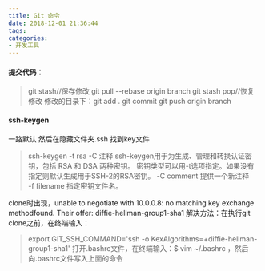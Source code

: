 ```yaml
---
title: Git 命令
date: 2018-12-01 21:36:44
tags:
categories:
- 开发工具
---
```

#### 提交代码：
>git stash//保存修改
>git pull --rebase origin branch
>git stash pop//恢复修改
>修改的目录下：git add .
>git commit 
>git push origin branch

#### ssh-keygen
一路默认  然后在隐藏文件夹.ssh 找到key文件
>ssh-keygen  -t rsa -C 注释
>ssh-keygen用于为生成、管理和转换认证密钥，包括 RSA 和 DSA 两种密钥。
>密钥类型可以用-t选项指定。如果没有指定则默认生成用于SSH-2的RSA密钥。 
>-C  comment 提供一个新注释  
>-f  filename  指定密钥文件名。

clone时出现，unable to negotiate with 10.0.0.8: no matching key exchange methodfound. Their offer: diffie-hellman-group1-sha1
解决方法：在执行git clone之前，在终端输入：
>export GIT_SSH_COMMAND='ssh -o KexAlgorithms=+diffie-hellman-group1-sha1'
打开.bashrc文件，在终端输入：$ vim ~/.bashrc  ，然后向.bashrc文件写入上面的命令
